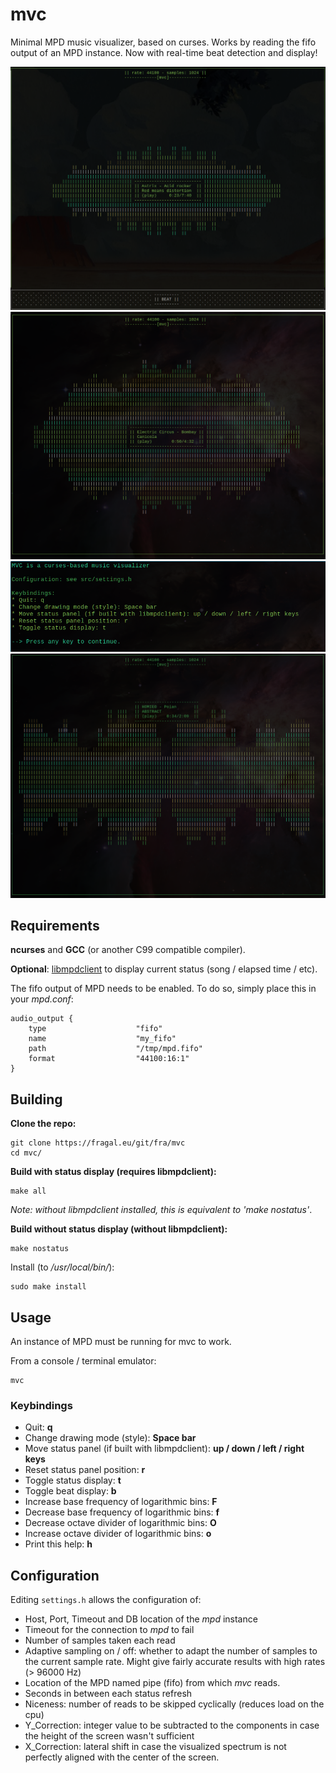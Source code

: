 # mvc

Minimal MPD music visualizer, based on curses. Works by reading the fifo output of an MPD instance. Now with real-time beat detection and display!

![ExampleBeat](./pics/pic4.png)
![Example1](./pics/pic1.png)
![Example2](./pics/pic2.png)
![Example3](./pics/pic3.png)

## Requirements

**ncurses** and **GCC** (or another C99 compatible compiler).

**Optional**: [libmpdclient](https://github.com/MusicPlayerDaemon/libmpdclient) to display current status (song / elapsed time / etc).

The fifo output of MPD needs to be enabled. To do so, simply place this in your *mpd.conf*:

```
audio_output {
    type                    "fifo"
	name                    "my_fifo"
	path                    "/tmp/mpd.fifo"
	format                  "44100:16:1"
}
```

## Building

**Clone the repo:**
```
git clone https://fragal.eu/git/fra/mvc
cd mvc/
```

**Build with status display (requires libmpdclient):**
```
make all
```
*Note: without libmpdclient installed, this is equivalent to 'make nostatus'*.

**Build without status display (without libmpdclient):**
```
make nostatus
```

Install (to */usr/local/bin/*):
```
sudo make install
```

## Usage

An instance of MPD must be running for mvc to work.

From a console / terminal emulator:
```
mvc
```

### Keybindings

* Quit:                                                 **q**
* Change drawing mode (style):                          **Space bar**
* Move status panel (if built with libmpdclient):       **up / down / left / right keys**
* Reset status panel position:                          **r**
* Toggle status display:                                **t**
* Toggle beat display:                                  **b**
* Increase base frequency of logarithmic bins:          **F**
* Decrease base frequency of logarithmic bins:          **f**
* Decrease octave divider of logarithmic bins:          **O**
* Increase octave divider of logarithmic bins:          **o**
* Print this help:                                      **h**

## Configuration

Editing `settings.h` allows the configuration of:

* Host, Port, Timeout and DB location of the *mpd* instance
* Timeout for the connection to *mpd* to fail
* Number of samples taken each read
* Adaptive sampling on / off: whether to adapt the number of samples to the current sample rate. Might give fairly accurate results with high rates (> 96000 Hz)
* Location of the MPD named pipe (fifo) from which *mvc* reads.
* Seconds in between each status refresh
* Niceness: number of reads to be skipped cyclically (reduces load on the cpu)
* Y\_Correction: integer value to be subtracted to the components in case the height of the
  screen wasn't sufficient
* X\_Correction: lateral shift in case the visualized spectrum is not perfectly aligned with the
  center of the screen.
